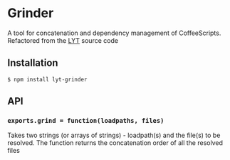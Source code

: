 # Grinder

A tool for concatenation and dependency management of CoffeeScripts.
Refactored from the [LYT](https://github.com/Notalib/LYT/) source code

## Installation

    $ npm install lyt-grinder

## API

### `exports.grind = function(loadpaths, files)`
Takes two strings (or arrays of strings) - loadpath(s) and the file(s) to be resolved.
The function returns the concatenation order of all the resolved files